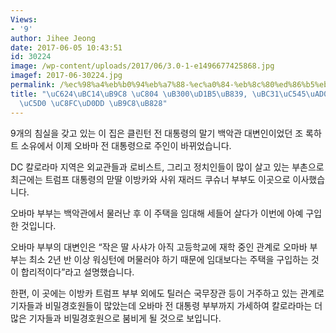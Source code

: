 ```yaml
---
Views:
- '9'
author: Jihee Jeong
date: 2017-06-05 10:43:51
id: 30224
image: /wp-content/uploads/2017/06/3.0-1-e1496677425868.jpg
imagef: 2017-06-30224.jpg
permalink: /%ec%98%a4%eb%b0%94%eb%a7%88-%ec%a0%84-%eb%8c%80%ed%86%b5%eb%a0%b9-%eb%b0%b1%ec%95%85%ea%b4%80-%ec%9d%b8%ea%b7%bc%ec%97%90-%ec%a3%bc%ed%83%9d-%eb%a7%88%eb%a0%a8/
title: "\uC624\uBC14\uB9C8 \uC804 \uB300\uD1B5\uB839, \uBC31\uC545\uAD00 \uC778\uADFC\
  \uC5D0 \uC8FC\uD0DD \uB9C8\uB828"
---
```


9개의 침실을 갖고 있는 이 집은 클린턴 전 대통령의 말기 백악관 대변인이었던 조 록하트 소유에서 이제 오바마 전 대통령으로 주인이 바뀌었습니다.

DC 칼로라마 지역은 외교관들과 로비스트, 그리고 정치인들이 많이 살고 있는 부촌으로 최근에는 트럼프 대통령의 맏딸 이방카와 사위 재러드 쿠슈너 부부도 이곳으로 이사했습니다.

오바마 부부는 백악관에서 물러난 후 이 주택을 임대해 세들어 살다가 이번에 아예 구입한 것입니다.

오바마 부부의 대변인은 “작은 딸 사샤가 아직 고등학교에 재학 중인 관계로 오마바 부부는 최소 2년 반 이상 워싱턴에 머물러야 하기 때문에 임대보다는 주택을 구입하는 것이 합리적이다”라고 설명했습니다.

한편, 이 곳에는 이방카 트럼프 부부 외에도 틸러슨 국무장관 등이 거주하고 있는 관계로 기자들과 비밀경호원들이 많았는데 오바마 전 대통령 부부까지 가세하여 칼로라마는 더 많은 기자들과 비밀경호원으로 붐비게 될 것으로 보입니다.